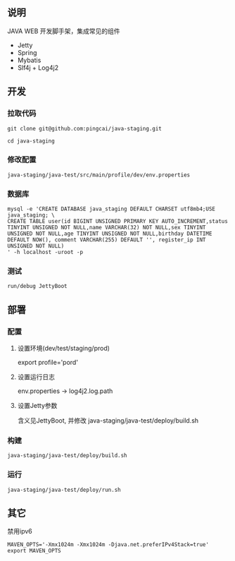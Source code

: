 ## 说明

JAVA WEB 开发脚手架，集成常见的组件

- Jetty
- Spring
- Mybatis
- Slf4j + Log4j2

## 开发

### 拉取代码

    git clone git@github.com:pingcai/java-staging.git
    
    cd java-staging

### 修改配置

    java-staging/java-test/src/main/profile/dev/env.properties

### 数据库

```
mysql -e 'CREATE DATABASE java_staging DEFAULT CHARSET utf8mb4;USE java_staging; \
CREATE TABLE user(id BIGINT UNSIGNED PRIMARY KEY AUTO_INCREMENT,status TINYINT UNSIGNED NOT NULL,name VARCHAR(32) NOT NULL,sex TINYINT UNSIGNED NOT NULL,age TINYINT UNSIGNED NOT NULL,birthday DATETIME DEFAULT NOW(), comment VARCHAR(255) DEFAULT '', register_ip INT UNSIGNED NOT NULL)
' -h localhost -uroot -p
```

### 测试

```    
run/debug JettyBoot

```

## 部署

### 配置

1. 设置环境(dev/test/staging/prod)

    export profile='pord'

2. 设置运行日志

    env.properties -> log4j2.log.path

3. 设置Jetty参数

    含义见JettyBoot, 并修改 java-staging/java-test/deploy/build.sh

### 构建

    java-staging/java-test/deploy/build.sh

### 运行

    java-staging/java-test/deploy/run.sh

## 其它
禁用ipv6
```
MAVEN_OPTS='-Xmx1024m -Xmx1024m -Djava.net.preferIPv4Stack=true'
export MAVEN_OPTS
```
